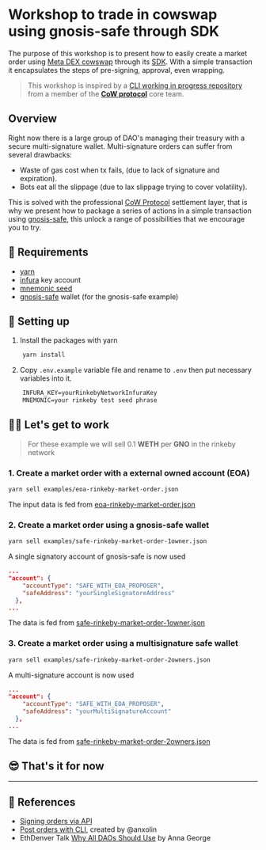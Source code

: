 # Workshop to trade in cowswap using gnosis-safe through SDK

The purpose of this workshop is to present how to easily create a market order using [Meta DEX cowswap](https://cowswap.exchange/#/swap?chain=rinkeby) through its [SDK](https://github.com/cowprotocol/cow-sdk). With a simple transaction it encapsulates the steps of pre-signing, approval, even wrapping.

> This workshop is inspired by a [CLI working in progress repository](https://github.com/anxolin/cow-safe) from a member of the [**CoW protocol**](https://cow.fi/es) core team.

## Overview

Right now there is a large group of DAO's managing their treasury with a secure multi-signature wallet.
Multi-signature orders can suffer from several drawbacks:

- Waste of gas cost when tx fails, (due to lack of signature and expiration).
- Bots eat all the slippage (due to lax slippage trying to cover volatility).

This is solved with the professional [CoW Protocol](https://docs.cow.fi/) settlement layer, that is why we present how to package a series of actions in a simple transaction using [gnosis-safe](https://gnosis-safe.io/app/), this unlock a range of possibilities that we encourage you to try.

## 📝 Requirements

- [yarn](https://classic.yarnpkg.com/lang/en/docs/install/)
- [infura](https://infura.io/dashboard) key account
- [mnemonic seed](https://iancoleman.io/bip39)
- [gnosis-safe](https://gnosis-safe.io/app/welcome) wallet (for the gnosis-safe example)

## 🚀 Setting up

1. Install the packages with yarn

```bash
    yarn install
```

2. Copy `.env.example` variable file and rename to `.env` then put necessary variables into it.

```txt
    INFURA_KEY=yourRinkebyNetworkInfuraKey
    MNEMONIC=your rinkeby test seed phrase
```

## 🧑‍💻 Let's get to work

> For these example we will sell 0.1 **WETH** per **GNO** in the rinkeby network

### 1. Create a market order with a external owned account (EOA)

```bash
yarn sell examples/eoa-rinkeby-market-order.json
```

The input data is fed from [eoa-rinkeby-market-order.json](./examples/eoa-rinkeby-market-order.json)

### 2. Create a market order using a gnosis-safe wallet

```bash
yarn sell examples/safe-rinkeby-market-order-1owner.json
```

A single signatory account of gnosis-safe is now used

```json
...
"account": {
    "accountType": "SAFE_WITH_EOA_PROPOSER",
    "safeAddress": "yourSingleSignatoreAddress"
  },
...

```

The data is fed from [safe-rinkeby-market-order-1owner.json](./examples/safe-rinkeby-market-order-1owner.json)

### 3. Create a market order using a multisignature safe wallet

```bash
yarn sell examples/safe-rinkeby-market-order-2owners.json
```

A multi-signature account is now used

```json
...
"account": {
    "accountType": "SAFE_WITH_EOA_PROPOSER",
    "safeAddress": "yourMultiSignatureAccount"
  },
...

```

The data is fed from [safe-rinkeby-market-order-2owners.json](./examples/safe-rinkeby-market-order-2owners.json)

## 😎 That's it for now

---

## 📔 References

- [Signing orders via API](https://docs.cow.fi/tutorials/how-to-submit-orders-via-the-api)
- [Post orders with CLI](https://github.com/anxolin/cow-safe), created by @anxolin
- EthDenver Talk [Why All DAOs Should Use](https://www.youtube.com/watch?v=xP3j1e3oNwo) by Anna George
